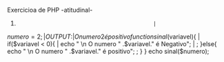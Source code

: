 Exercicioa de PHP -atitudinal-

1)                                                 |                                            
 $numero=2;                                         |                     OUTPUT:
                                                    |                     O numero 2 é positivo
 function sinal($variavel){                         |
    if($variavel < 0){                              |
   echo " \n O numero " .$variavel." é Negativo";    |
   ;
    }else{
    echo " \n O numero " .$variavel." é positivo";
    ;
    }
}
     echo sinal($numero);

